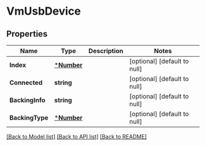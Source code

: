 # VmUsbDevice

## Properties
Name | Type | Description | Notes
------------ | ------------- | ------------- | -------------
**Index** | [***Number**](Number.md) |  | [optional] [default to null]
**Connected** | **string** |  | [optional] [default to null]
**BackingInfo** | **string** |  | [optional] [default to null]
**BackingType** | [***Number**](Number.md) |  | [optional] [default to null]

[[Back to Model list]](../README.md#documentation-for-models) [[Back to API list]](../README.md#documentation-for-api-endpoints) [[Back to README]](../README.md)


